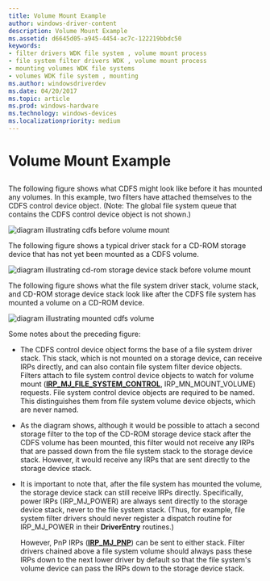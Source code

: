```yaml
---
title: Volume Mount Example
author: windows-driver-content
description: Volume Mount Example
ms.assetid: d6645d05-a945-4454-ac7c-122219bbdc50
keywords:
- filter drivers WDK file system , volume mount process
- file system filter drivers WDK , volume mount process
- mounting volumes WDK file systems
- volumes WDK file system , mounting
ms.author: windowsdriverdev
ms.date: 04/20/2017
ms.topic: article
ms.prod: windows-hardware
ms.technology: windows-devices
ms.localizationpriority: medium
---
```


# Volume Mount Example


## <span id="ddk_volume_mount_example_if"></span><span id="DDK_VOLUME_MOUNT_EXAMPLE_IF"></span>


The following figure shows what CDFS might look like before it has mounted any volumes. In this example, two filters have attached themselves to the CDFS control device object. (Note: The global file system queue that contains the CDFS control device object is not shown.)

![diagram illustrating cdfs before volume mount](images/cdfsunmounted.png)

The following figure shows a typical driver stack for a CD-ROM storage device that has not yet been mounted as a CDFS volume.

![diagram illustrating cd-rom storage device stack before volume mount](images/cdromstack.png)

The following figure shows what the file system driver stack, volume stack, and CD-ROM storage device stack look like after the CDFS file system has mounted a volume on a CD-ROM device.

![diagram illustrating mounted cdfs volume](images/cdfsmountedstacks.png)

Some notes about the preceding figure:

-   The CDFS control device object forms the base of a file system driver stack. This stack, which is not mounted on a storage device, can receive IRPs directly, and can also contain file system filter device objects. Filters attach to file system control device objects to watch for volume mount ([**IRP\_MJ\_FILE\_SYSTEM\_CONTROL**](https://msdn.microsoft.com/library/windows/hardware/ff548670), IRP\_MN\_MOUNT\_VOLUME) requests. File system control device objects are required to be named. This distinguishes them from file system volume device objects, which are never named.

-   As the diagram shows, although it would be possible to attach a second storage filter to the top of the CD-ROM storage device stack after the CDFS volume has been mounted, this filter would not receive any IRPs that are passed down from the file system stack to the storage device stack. However, it would receive any IRPs that are sent directly to the storage device stack.

-   It is important to note that, after the file system has mounted the volume, the storage device stack can still receive IRPs directly. Specifically, power IRPs (IRP\_MJ\_POWER) are always sent directly to the storage device stack, never to the file system stack. (Thus, for example, file system filter drivers should never register a dispatch routine for IRP\_MJ\_POWER in their **DriverEntry** routines.)

    However, PnP IRPs ([**IRP\_MJ\_PNP**](https://msdn.microsoft.com/library/windows/hardware/ff549268)) can be sent to either stack. Filter drivers chained above a file system volume should always pass these IRPs down to the next lower driver by default so that the file system's volume device can pass the IRPs down to the storage device stack.

 

 




